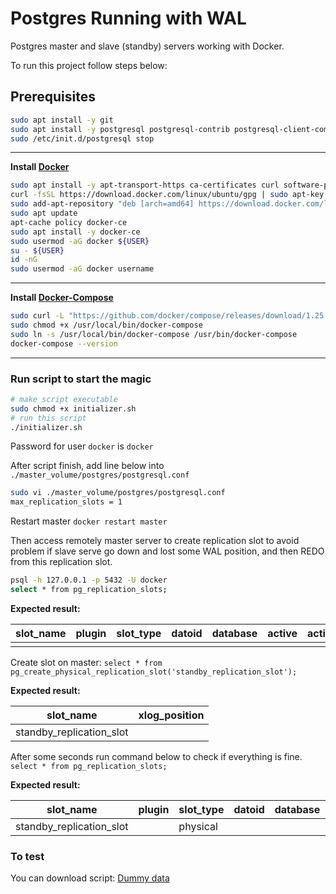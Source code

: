 # Postgres Running with WAL

Postgres master and slave (standby) servers working with Docker.

To run this project follow steps below:

## Prerequisites

```bash
sudo apt install -y git
sudo apt install -y postgresql postgresql-contrib postgresql-client-common
sudo /etc/init.d/postgresql stop
```

---

**Install [Docker](https://www.digitalocean.com/community/tutorials/como-instalar-e-usar-o-docker-no-ubuntu-18-04-pt)**

```bash
sudo apt install -y apt-transport-https ca-certificates curl software-properties-common
curl -fsSL https://download.docker.com/linux/ubuntu/gpg | sudo apt-key add -
sudo add-apt-repository "deb [arch=amd64] https://download.docker.com/linux/ubuntu bionic stable"
sudo apt update
apt-cache policy docker-ce
sudo apt install -y docker-ce
sudo usermod -aG docker ${USER}
su - ${USER}
id -nG
sudo usermod -aG docker username
```

---

**Install [Docker-Compose](https://docs.docker.com/compose/install/)**

```bash
sudo curl -L "https://github.com/docker/compose/releases/download/1.25.0/docker-compose-$(uname -s)-$(uname -m)" -o /usr/local/bin/docker-compose
sudo chmod +x /usr/local/bin/docker-compose
sudo ln -s /usr/local/bin/docker-compose /usr/bin/docker-compose
docker-compose --version
```

---

### Run script to start the magic

```bash
# make script executable
sudo chmod +x initializer.sh
# run this script
./initializer.sh
```

Password for user `docker` is `docker`

After script finish, add line below into `./master_volume/postgres/postgresql.conf`

```bash
sudo vi ./master_volume/postgres/postgresql.conf
max_replication_slots = 1
```

Restart master `docker restart master`

Then access remotely master server to create replication slot to avoid problem if slave serve go down and lost some WAL position, and then REDO from this replication slot.

```bash
psql -h 127.0.0.1 -p 5432 -U docker
select * from pg_replication_slots;
```

**Expected result:**

slot_name | plugin | slot_type | datoid | database | active | active_pid | xmin | catalog_xmin | restart_lsn
-----------|--------|-----------|--------|----------|--------|------------|------|--------------|-------------
|||||||||

Create slot on master:
`select * from pg_create_physical_replication_slot('standby_replication_slot');`

**Expected result:**

slot_name         | xlog_position
--------------------------|---------------
standby_replication_slot |

After some seconds run command below to check if everything is fine.
`select * from pg_replication_slots;`

**Expected result:**

slot_name         | plugin | slot_type | datoid | database | active | active_pid | xmin | catalog_xmin | restart_lsn
--------------------------|--------|-----------|--------|----------|--------|------------|------|--------------|-------------
standby_replication_slot |        | physical  |        |          | t      |         44 |      |              | 0/3000108

### To test

You can download script: [Dummy data](https://github.com/Oracy/scripts/tree/master/insert_dummy)
